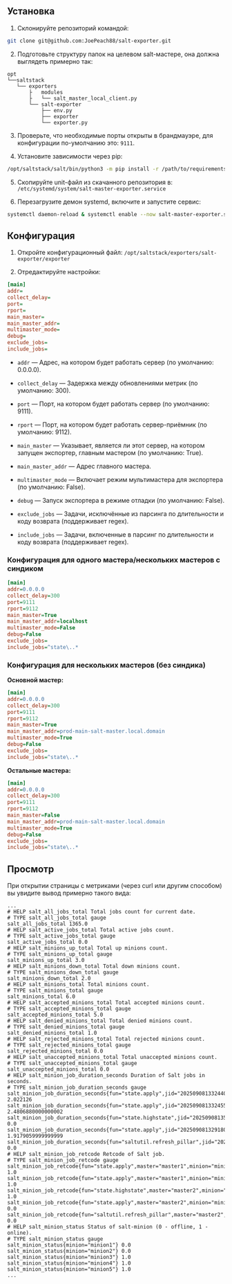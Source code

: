 ## Установка

1. Склонируйте репозиторий командой:

```bash
git clone git@github.com:JoePeach88/salt-exporter.git
```


2. Подготовьте структуру папок на целевом salt-мастере, она должна выглядеть примерно так:

```text
opt
└──saltstack
   └── exporters
       ├   modules
       ├   └── salt_master_local_client.py
       └── salt-exporter
           ├── env.py
           ├── exporter
           └── exporter.py
```


3. Проверьте, что необходимые порты открыты в брандмауэре, для конфигурации по-умолчанию это: `9111`.

4. Установите зависимости через pip:

```bash
/opt/saltstack/salt/bin/python3 -m pip install -r /path/to/requirements.txt
```


5. Скопируйте unit-файл из скачанного репозитория в: `/etc/systemd/system/salt-master-exporter.service`

6. Перезагрузите демон systemd, включите и запустите сервис:

```bash
systemctl daemon-reload & systemctl enable --now salt-master-exporter.service
```

## Конфигурация

1. Откройте конфигурационный файл: `/opt/saltstack/exporters/salt-exporter/exporter`

2. Отредактируйте настройки:

```ini
[main]
addr=
collect_delay=
port=
rport=
main_master=
main_master_addr=
multimaster_mode=
debug=
exclude_jobs=
include_jobs=
```

- `addr` — Адрес, на котором будет работать сервер (по умолчанию: 0.0.0.0).

- `collect_delay` — Задержка между обновлениями метрик (по умолчанию: 300).

- `port` — Порт, на котором будет работать сервер (по умолчанию: 9111).

- `rport` — Порт, на котором будет работать сервер-приёмник (по умолчанию: 9112).

- `main_master` — Указывает, является ли этот сервер, на котором запущен экспортер, главным мастером (по умолчанию: True).

- `main_master_addr` — Адрес главного мастера.

- `multimaster_mode` — Включает режим мультимастера для экспортера (по умолчанию: False).

- `debug` — Запуск экспортера в режиме отладки (по умолчанию: False).

- `exclude_jobs` — Задачи, исключённые из парсинга по длительности и коду возврата (поддерживает regex).

- `include_jobs` — Задачи, включенные в парсинг по длительности и коду возврата (поддерживает regex).

### Конфигурация для одного мастера/нескольких мастеров с синдиком

```ini
[main]
addr=0.0.0.0
collect_delay=300
port=9111
rport=9112
main_master=True
main_master_addr=localhost
multimaster_mode=False
debug=False
exclude_jobs=
include_jobs=^state\..*
```

### Конфигурация для нескольких мастеров (без синдика)

**Основной мастер:**

```ini
[main]
addr=0.0.0.0
collect_delay=300
port=9111
rport=9112
main_master=True
main_master_addr=prod-main-salt-master.local.domain
multimaster_mode=True
debug=False
exclude_jobs=
include_jobs=^state\..*
```

**Остальные мастера:**

```ini
[main]
addr=0.0.0.0
collect_delay=300
port=9111
rport=9112
main_master=False
main_master_addr=prod-main-salt-master.local.domain
multimaster_mode=True
debug=False
exclude_jobs=
include_jobs=^state\..*
```

## Просмотр

При открытии страницы с метриками (через curl или другим способом) вы увидите вывод примерно такого вида:

```text
...
# HELP salt_all_jobs_total Total jobs count for current date.
# TYPE salt_all_jobs_total gauge
salt_all_jobs_total 1365.0
# HELP salt_active_jobs_total Total active jobs count.
# TYPE salt_active_jobs_total gauge
salt_active_jobs_total 0.0
# HELP salt_minions_up_total Total up minions count.
# TYPE salt_minions_up_total gauge
salt_minions_up_total 3.0
# HELP salt_minions_down_total Total down minions count.
# TYPE salt_minions_down_total gauge
salt_minions_down_total 2.0
# HELP salt_minions_total Total minions count.
# TYPE salt_minions_total gauge
salt_minions_total 6.0
# HELP salt_accepted_minions_total Total accepted minions count.
# TYPE salt_accepted_minions_total gauge
salt_accepted_minions_total 5.0
# HELP salt_denied_minions_total Total denied minions count.
# TYPE salt_denied_minions_total gauge
salt_denied_minions_total 1.0
# HELP salt_rejected_minions_total Total rejected minions count.
# TYPE salt_rejected_minions_total gauge
salt_rejected_minions_total 0.0
# HELP salt_unaccepted_minions_total Total unaccepted minions count.
# TYPE salt_unaccepted_minions_total gauge
salt_unaccepted_minions_total 0.0
# HELP salt_minion_job_duration_seconds Duration of Salt jobs in seconds.
# TYPE salt_minion_job_duration_seconds gauge
salt_minion_job_duration_seconds{fun="state.apply",jid="20250908133244084128",master="master1",minion="minion1"} 2.022126
salt_minion_job_duration_seconds{fun="state.apply",jid="20250908133245525956",master="master1",minion="minion2"} 2.4806880000000002
salt_minion_job_duration_seconds{fun="state.highstate",jid="20250908135216842648",master="master2",minion="minion3"} 0.0
salt_minion_job_duration_seconds{fun="state.apply",jid="20250908132918050527",master="master2",minion="minion4"} 1.9179059999999999
salt_minion_job_duration_seconds{fun="saltutil.refresh_pillar",jid="20250908135703802637",master="master2",minion="minion5"} 0.0
# HELP salt_minion_job_retcode Retcode of Salt job.
# TYPE salt_minion_job_retcode gauge
salt_minion_job_retcode{fun="state.apply",master="master1",minion="minion1"} 1.0
salt_minion_job_retcode{fun="state.apply",master="master1",minion="minion2"} 1.0
salt_minion_job_retcode{fun="state.highstate",master="master2",minion="minion3"} 1.0
salt_minion_job_retcode{fun="state.apply",master="master2",minion="minion4"} 0.0
salt_minion_job_retcode{fun="saltutil.refresh_pillar",master="master2",minion="minion5"} 0.0
# HELP salt_minion_status Status of salt-minion (0 - offline, 1 - online).
# TYPE salt_minion_status gauge
salt_minion_status{minion="minion1"} 0.0
salt_minion_status{minion="minion2"} 0.0
salt_minion_status{minion="minion3"} 1.0
salt_minion_status{minion="minion4"} 1.0
salt_minion_status{minion="minion5"} 1.0
...
```
